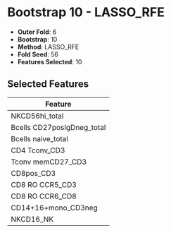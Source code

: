 # Bootstrap 10 - LASSO_RFE

- **Outer Fold**: 6
- **Bootstrap**: 10
- **Method**: LASSO_RFE
- **Fold Seed**: 56
- **Features Selected**: 10

## Selected Features

| Feature |
|---------|
| NKCD56hi_total |
| Bcells CD27posIgDneg_total |
| Bcells naive_total |
| CD4 Tconv_CD3 |
| Tconv memCD27_CD3 |
| CD8pos_CD3 |
| CD8 RO CCR5_CD3 |
| CD8 RO CCR6_CD8 |
| CD14+16+mono_CD3neg |
| NKCD16_NK |
